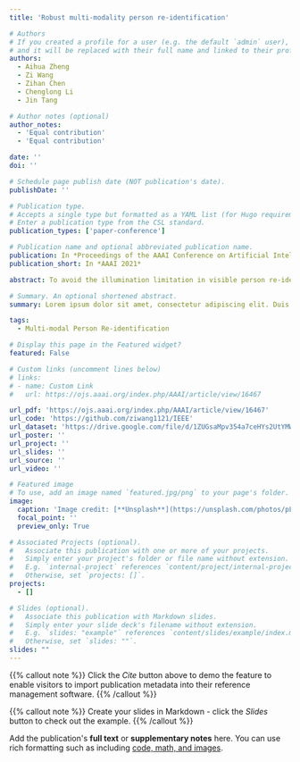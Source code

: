 ```yaml
---
title: 'Robust multi-modality person re-identification'

# Authors
# If you created a profile for a user (e.g. the default `admin` user), write the username (folder name) here
# and it will be replaced with their full name and linked to their profile.
authors:
  - Aihua Zheng
  - Zi Wang
  - Zihan Chen
  - Chenglong Li
  - Jin Tang

# Author notes (optional)
author_notes:
  - 'Equal contribution'
  - 'Equal contribution'

date: ''
doi: ''

# Schedule page publish date (NOT publication's date).
publishDate: ''

# Publication type.
# Accepts a single type but formatted as a YAML list (for Hugo requirements).
# Enter a publication type from the CSL standard.
publication_types: ['paper-conference']

# Publication name and optional abbreviated publication name.
publication: In *Proceedings of the AAAI Conference on Artificial Intelligence 2021*
publication_short: In *AAAI 2021*

abstract: To avoid the illumination limitation in visible person re-identification (Re-ID) and the heterogeneous issue in cross-modality Re-ID, we propose to utilize complementary advantages of multiple modalities including visible (RGB), near infrared (NI) and thermal infrared (TI) ones for robust person Re-ID. A novel progressive fusion network is designed to learn effective multi-modal features from single to multiple modalities and from local to global views. Our method works well in diversely challenging scenarios even in the presence of missing modalities. Moreover, we contribute a comprehensive benchmark dataset, RGBNT201, including 201 identities captured from various challenging conditions, to facilitate the research of RGB-NI-TI multi-modality person Re-ID. Comprehensive experiments on RGBNT201 dataset comparing to the state-of-the-art methods demonstrate the contribution of multi-modality person Re-ID and the effectiveness of the proposed approach, which launch a new benchmark and a new baseline for multi-modality person Re-ID.

# Summary. An optional shortened abstract.
summary: Lorem ipsum dolor sit amet, consectetur adipiscing elit. Duis posuere tellus ac convallis placerat. Proin tincidunt magna sed ex sollicitudin condimentum.

tags:
  - Multi-modal Person Re-identification

# Display this page in the Featured widget?
featured: False

# Custom links (uncomment lines below)
# links:
# - name: Custom Link
#   url: https://ojs.aaai.org/index.php/AAAI/article/view/16467

url_pdf: 'https://ojs.aaai.org/index.php/AAAI/article/view/16467'
url_code: 'https://github.com/ziwang1121/IEEE'
url_dataset: 'https://drive.google.com/file/d/1ZUGsaMpv354a7ceHYs2UtYMWGPNTUYK2/view?usp=drive_link'
url_poster: ''
url_project: ''
url_slides: ''
url_source: ''
url_video: ''

# Featured image
# To use, add an image named `featured.jpg/png` to your page's folder.
image:
  caption: 'Image credit: [**Unsplash**](https://unsplash.com/photos/pLCdAaMFLTE)'
  focal_point: ''
  preview_only: True

# Associated Projects (optional).
#   Associate this publication with one or more of your projects.
#   Simply enter your project's folder or file name without extension.
#   E.g. `internal-project` references `content/project/internal-project/index.md`.
#   Otherwise, set `projects: []`.
projects:
  - []

# Slides (optional).
#   Associate this publication with Markdown slides.
#   Simply enter your slide deck's filename without extension.
#   E.g. `slides: "example"` references `content/slides/example/index.md`.
#   Otherwise, set `slides: ""`.
slides: ""
---
```


{{% callout note %}}
Click the _Cite_ button above to demo the feature to enable visitors to import publication metadata into their reference management software.
{{% /callout %}}

{{% callout note %}}
Create your slides in Markdown - click the _Slides_ button to check out the example.
{{% /callout %}}

Add the publication's **full text** or **supplementary notes** here. You can use rich formatting such as including [code, math, and images](https://docs.hugoblox.com/content/writing-markdown-latex/).
